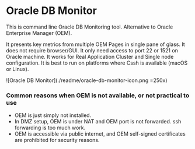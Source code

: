 Oracle DB Monitor
====================

This is command line Oracle DB Monitoring tool. Alternative to Oracle Enterprise Manager (OEM). 

It presents key metrics from multiple OEM Pages in single pane of glass.
It does not require browser/GUI. It only need access to port 22 or 1521 on Oracle machine.
It works for Real Application Cluster and Single node configuration.
It is best to run on platforms where Cssh is available (macOS or Linux).

![Oracle DB Monitor](./readme/oracle-db-monitor-icon.png =250x)



### Common reasons when OEM is not available, or not practical to use

 - OEM is just simply not installed.
 - In DMZ setup, OEM is under NAT and OEM port is not forwarded. ssh forwarding is too much work. 
 - OEM is accessible via public internet, and OEM self-signed certificates are prohibited for security reasons.


